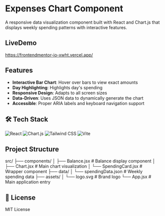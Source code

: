 # Expenses Chart Component

A responsive data visualization component built with React and Chart.js that displays weekly spending patterns with interactive features.

## LiveDemo
https://frontendmentor-io-xwht.vercel.app/
## Features

- **Interactive Bar Chart**: Hover over bars to view exact amounts
- **Day Highlighting**: Highlights day's spending
- **Responsive Design**: Adapts to all screen sizes
- **Data-Driven**: Uses JSON data to dynamically generate the chart
- **Accessible**: Proper ARIA labels and keyboard navigation support

## 🛠️ Tech Stack

<div align="left">
  <img src="https://img.shields.io/badge/React-20232A?logo=react&logoColor=61DAFB" alt="React">
  <img src="https://img.shields.io/badge/Chart.js-FF6384?logo=chartdotjs&logoColor=white" alt="Chart.js">
  <img src="https://img.shields.io/badge/Tailwind_CSS-06B6D4?logo=tailwind-css&logoColor=white" alt="Tailwind CSS">
  <img src="https://img.shields.io/badge/Vite-B73BFE?logo=vite&logoColor=FFD62E" alt="Vite">
</div>

## Project Structure 
src/
├── components/
│   ├── Balance.jsx        # Balance display component
│   ├── Chart.jsx          # Main chart visualization
│   └── SpendingCard.jsx   # Wrapper component
├── data/
│   └── spendingData.json  # Weekly spending data
├── assets/
│   └── logo.svg           # Brand logo
└── App.jsx                # Main application entry

## 📜 License
MIT License 